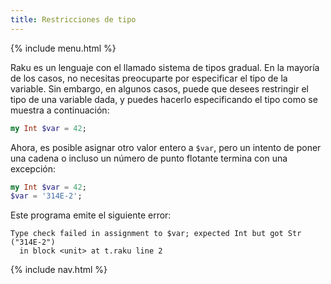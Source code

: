 ```yaml
---
title: Restricciones de tipo
---
```


{% include menu.html %}

Raku es un lenguaje con el llamado sistema de tipos gradual. En la mayoría de los casos, no necesitas preocuparte por especificar el tipo de la variable. Sin embargo, en algunos casos, puede que desees restringir el tipo de una variable dada, y puedes hacerlo especificando el tipo como se muestra a continuación:

```raku
my Int $var = 42;
```

Ahora, es posible asignar otro valor entero a `$var`, pero un intento de poner una cadena o incluso un número de punto flotante termina con una excepción:

```raku
my Int $var = 42;
$var = '314E-2';
```

Este programa emite el siguiente error:

    Type check failed in assignment to $var; expected Int but got Str ("314E-2")
      in block <unit> at t.raku line 2

{% include nav.html %}